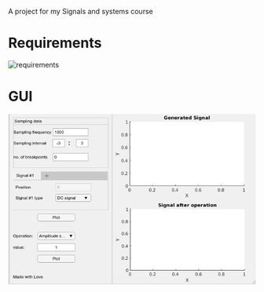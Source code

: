 A project for my Signals and systems course 


# Requirements


![requirements](pg1.png)


# GUI


![matlab-gui](signal_generator.png)
